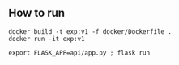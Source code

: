 ## How to run

```
docker build -t exp:v1 -f docker/Dockerfile .
docker run -it exp:v1
```

```
export FLASK_APP=api/app.py ; flask run
```